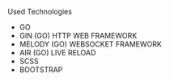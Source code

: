 Used Technologies

- GO
- GIN (GO) HTTP WEB FRAMEWORK
- MELODY (GO) WEBSOCKET FRAMEWORK
- AIR (GO) LIVE RELOAD
- SCSS
- BOOTSTRAP
